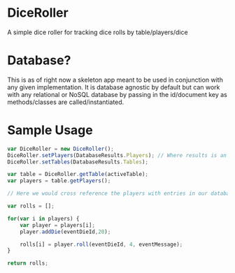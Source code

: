 # DiceRoller
A simple dice roller for tracking dice rolls by table/players/dice

# Database?
This is as of right now a skeleton app meant to be used in conjunction with any given implementation. It is database agnostic by default but can work with any relational or NoSQL database by passing in the id/document key as methods/classes are called/instantiated.

# Sample Usage
```javascript
var DiceRoller = new DiceRoller();
DiceRoller.setPlayers(DatabaseResults.Players); // Where results is an object that contains a list of player ids, active table, and etc
DiceRoller.setTables(DatabaseResults.Tables);

var table = DiceRoller.getTable(activeTable);
var players = table.getPlayers();

// Here we would cross reference the players with entries in our database

var rolls = [];

for(var i in players) {
	var player = players[i];
	player.addDie(eventDieId,20);

	rolls[i] = player.roll(eventDieId, 4, eventMessage);
}

return rolls;
```
